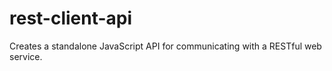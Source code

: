 rest-client-api
===============

Creates a standalone JavaScript API for communicating with a RESTful web service.
